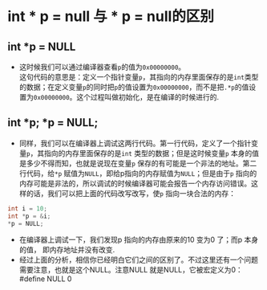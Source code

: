 # int * p = null 与 * p = null的区别
## int *p = NULL  
- 这时候我们可以通过编译器查看`p`的值为`0x00000000`。  
这句代码的意思是：定义一个指针变量`p`，其指向的内存里面保存的是`int`类型的数据；在定义变量`p`的同时把`p`的值设置为`0x00000000`，而不是把`.*p`的值设置为`0x00000000`。这个过程叫做初始化，是在编译的时候进行的.   
## int *p; *p = NULL;

- 同样，我们可以在编译器上调试这两行代码。第一行代码，定义了一个指针变量`p`，其指向的内存里面保存的是`int` 类型的数据；但是这时候变量`p` 本身的值是多少不得而知，也就是说现在变量`p` 保存的有可能是一个非法的地址。第二行代码，给`*p` 赋值为`NULL`，即给p指向的内存赋值为`NULL`；但是由于`p` 指向的内存可能是非法的，所以调试的时候编译器可能会报告一个内存访问错误。这样的话，我们可以把上面的代码改写改写，使`p` 指向一块合法的内存：  
```c
int i = 10;
int *p = &i;
*p = NULL;
```
- 在编译器上调试一下，我们发现p 指向的内存由原来的10 变为0 了；而p 本身的值， 即内存地址并没有改变.  
- 经过上面的分析，相信你已经明白它们之间的区别了。不过这里还有一个问题需要注意，也就是这个NULL。注意NULL 就是NULL，它被宏定义为0：#define NULL 0
